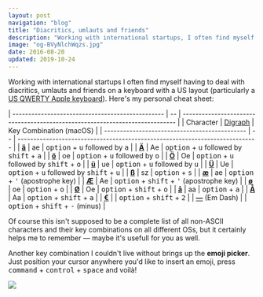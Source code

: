 ```yaml
---
layout: post
navigation: "blog"
title: "Diacritics, umlauts and friends"
description: "Working with international startups, I often find myself having to deal with diacritics, umlauts and friends on a keyboard with a US layout."
image: "og-BVyNlchWqzs.jpg"
date: 2016-08-20
updated: 2019-10-24
---
```


Working with international startups I often find myself having to deal with diacritics, umlauts and friends on a keyboard with a US layout (particularly a <a target="_blank" href="https://apple.stackexchange.com/a/106059/339001">US QWERTY Apple keyboard</a>). Here's my personal cheat sheet:

| ------------------------------------------------ | -- | ---------------------------------------------------------------------------- |
| Character                                     | [Digraph](https://en.wikipedia.org/wiki/Digraph_(orthography)) | Key Combination (macOS) |
| --------------------------------------------- | -- | ---------------------------------------------------------------------------- |
| [**ä**](https://en.wikipedia.org/wiki/%C3%84) | ae | <kbd>option</kbd> + <kbd>u</kbd> followed by <kbd>a</kbd>                    |
| [**Ä**](https://en.wikipedia.org/wiki/%C3%84) | Ae | <kbd>option</kbd> + <kbd>u</kbd> followed by <kbd>shift</kbd> + <kbd>a</kbd> |
| [**ö**](https://en.wikipedia.org/wiki/%C3%96) | oe | <kbd>option</kbd> + <kbd>u</kbd> followed by <kbd>o</kbd>                    |
| [**Ö**](https://en.wikipedia.org/wiki/%C3%96) | Oe | <kbd>option</kbd> + <kbd>u</kbd> followed by <kbd>shift</kbd> + <kbd>o</kbd> |
| [**ü**](https://en.wikipedia.org/wiki/%C3%9C) | ue | <kbd>option</kbd> + <kbd>u</kbd> followed by <kbd>u</kbd>                    |
| [**Ü**](https://en.wikipedia.org/wiki/%C3%9C) | Ue | <kbd>option</kbd> + <kbd>u</kbd> followed by <kbd>shift</kbd> + <kbd>u</kbd> |
| [**ß**](https://en.wikipedia.org/wiki/%C3%9F) | sz | <kbd>option</kbd> + <kbd>s</kbd>                                             |
| [**æ**](https://en.wikipedia.org/wiki/%C3%86) | ae | <kbd>option</kbd> + <kbd>'</kbd> (apostrophe key)                            |
| [**Æ**](https://en.wikipedia.org/wiki/%C3%86) | Ae | <kbd>option</kbd> + <kbd>shift</kbd> + <kbd>'</kbd> (apostrophe key)         |
| [**ø**](https://en.wikipedia.org/wiki/%C3%98) | oe | <kbd>option</kbd> + <kbd>o</kbd>                                             |
| [**Ø**](https://en.wikipedia.org/wiki/%C3%98) | Oe | <kbd>option</kbd> + <kbd>shift</kbd> + <kbd>o</kbd>                          |
| [**å**](https://en.wikipedia.org/wiki/%C3%85) | aa | <kbd>option</kbd> + <kbd>a</kbd>                                             |
| [**Å**](https://en.wikipedia.org/wiki/%C3%85) | Aa | <kbd>option</kbd> + <kbd>shift</kbd> + <kbd>a</kbd>                          |
| [**€**](https://en.wikipedia.org/wiki/Euro_sign) |    | <kbd>option</kbd> + <kbd>shift</kbd> + <kbd>2</kbd>                          |
| [**—**](https://en.wikipedia.org/wiki/Dash#Em_dash) (Em Dash) |    | <kbd>option</kbd> + <kbd>shift</kbd> + <kbd>-</kbd> (minus)                  |

Of course this isn't supposed to be a complete list of all non-ASCII characters and their key combinations on all different OSs, but it certainly helps me to remember — maybe it's usefull for you as well.

Another key combination I couldn't live without brings up the **emoji picker**. Just position your cursor anywhere you'd like to insert an emoji, press <kbd>command</kbd> + <kbd>control</kbd> + <kbd>space</kbd> and voilà!

<img src="{{ site.url }}/content/img/diacritics-umlauts-and-friends-01.jpg" />
